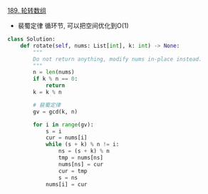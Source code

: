 

[189. 轮转数组](https://leetcode.cn/problems/rotate-array/description)

- 裴蜀定律
循环节, 可以把空间优化到O(1)


```python []
class Solution:
    def rotate(self, nums: List[int], k: int) -> None:
        """
        Do not return anything, modify nums in-place instead.
        """
        n = len(nums)
        if k % n == 0:
            return
        k = k % n

        # 裴蜀定律
        gv = gcd(k, n)

        for i in range(gv):
            s = i
            cur = nums[i]
            while (s + k) % n != i:
                ns = (s + k) % n
                tmp = nums[ns]
                nums[ns] = cur
                cur = tmp
                s = ns
            nums[i] = cur
```